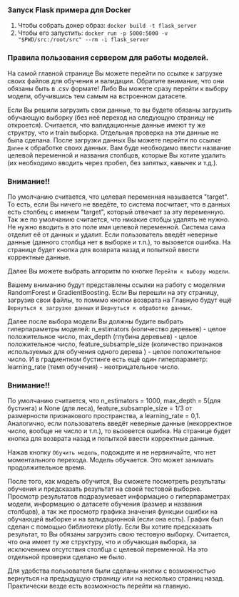 ### Запуск Flask примера для Docker
1. Чтобы собрать докер образ: `docker build -t flask_server`
2. Чтобы его запустить: `docker run -p 5000:5000 -v "$PWD/src:/root/src" --rm -i flask_server`

### Правила пользования сервером для работы моделей.

На самой главной странице Вы можете перейти по ссылке к загрузке своих файлов для обучения и валидации. Обратите внимание, что они обязаны быть в .csv формате! Либо Вы можете сразу перейти к выбору модели, обучившись тем самым на встроенном датасете.

Если Вы решили загрузить свои данные, то вы будете обязаны загрузить обучающую выборку (без неё переход на следующую страницу не откроется). Считается, что валидационные данные имеют ту же структру, что и train выборка. Отдельная проверка на эти данные не была сделана.
После загрузки данных Вы можете перейти по ссылке `Далее` к обработке своих данных. Вам буде необходимо ввести название целевой переменной и названия столбцов, которые Вы хотите удалить (их необходимо вводить через пробел, без запятых, кавычек и т.д.). 
### Внимание!! ###
По умолчанию считается, что целевая переменная называется "target". То есть, если Вы ничего не введёте, то система посчитает, что в данных есть столбец с именем "target", который отвечает за эту переменную. Так же по умолчанию считается, что никакие стобцы удалять не нужно. Не нужно вводить в это поле имя целевой переменной. Система сама отделит её от данных и удалит.
Если пользователь введёт неверные данные (данного столбца нет в выборке и т.п.), то вызовется ошибка. На странице будет кнопка для возврата назад и попыткой ввести корректные данные.

Далее Вы можете выбрать алгоритм по кнопке `Перейти к выбору модели`.

Вашему вниманию будут представлены ссылки на работу с моделями RandomForest и GradientBoosting. Если Вы перешли на эту страницу, загрузив свои файлы, то помимо кнопки возврата на Главную будут ещё `Вернуться к загрузке данных` и `Вернуться к обработке данных`.

Далее после выбора модели Вы должны будите выбрать гиперпараметры моделей: n_estimators (количество деревьев) - целое положительное число, max_depth (глубина деревьев) - целое положительное число, feature_subsample_size (количество признаков используемых для обучения одного дерева ) -  целое положительное число. И в градиентном бустинге есть ещё один гиперпараметр: learning_rate (темп обучения) - неотрицательное число.
### Внимание!! ###
По умолчанию считается, что n_estimators = 1000, max_depth = 5(для бустинга) и None (для леса), feature_subsample_size = 1/3 от размерности признакового пространства, а learning_rate = 0,1.
Аналогично, если пользователь введёт неверные данные (некорректное число, вообще не число и т.п.), то вызовется ошибка. На странице будет кнопка для возврата назад и попыткой ввести корректные данные.

Нажав кнопку `Обучить модель`, подождите и не нервничайте, что нет моментального перехода. Модель обучается. Это может занимать продолжительное время. 

После того, как модель обучится, Вы сможете посмотреть результаты обучения и предсказать результат на своей тестовой выборке. Просмотр результатов подразумевает информацию о гиперпараметрах модели, информацию о датасете обучения (размер и названия столбцов), а так же просмотр графика значения функции ошибки на обучающей выборке и на валидационной (если она есть). График был сделан с помощью библиотеки plotly. Если Вы хотите предсказать результат, то Вы обязаны загрузить свою тестовую выборку. Считается, что она имеет ту же структуру, что и обучающая выборка, за исключением отсутствия столбца с целевой переменной. На это отдельной проверки сделано не было.

Для удобства пользователя были сделаны кнопки с возможностью вернуться на предыдущую страницу или на несколько страниц назад. Практически везде есть возможность перейти на главную.
